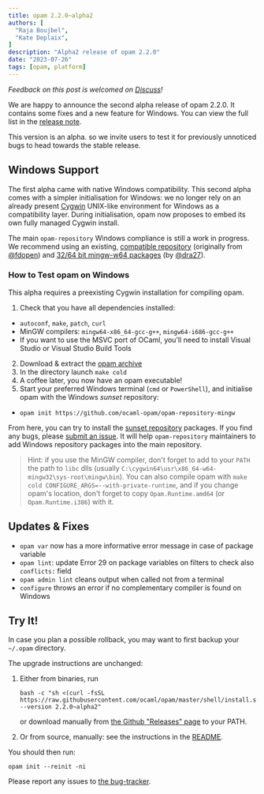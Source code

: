 ```yaml
---
title: opam 2.2.0~alpha2
authors: [
  "Raja Boujbel",
  "Kate Deplaix",
]
description: "Alpha2 release of opam 2.2.0"
date: "2023-07-26"
tags: [opam, platform]
---
```


_Feedback on this post is welcomed on [Discuss](https://discuss.ocaml.org/t/ann-opam-2-2-0-alpha2-release/12699)!_

We are happy to announce the second alpha release of opam 2.2.0. It contains
some fixes and a new feature for Windows. You can view the full list in the
[release note](https://github.com/ocaml/opam/releases/tag/2.2.0-alpha2).

This version is an alpha. so we invite users to test it for previously
unnoticed bugs to head towards the stable release.

## Windows Support

The first alpha came with native Windows compatibility. This second alpha comes
with a simpler initialisation for Windows: we no longer rely on an already present
[Cygwin](https://cygwin.com/) UNIX-like environment for Windows as a
compatibility layer. During initialisation, opam now proposes to embed its own fully
managed Cygwin install.

The main `opam-repository` Windows compliance is still a work in progress. We
recommend using an existing, [compatible
repository](https://github.com/ocaml-opam/opam-repository-mingw) (originally
from [@fdopen](https://github.com/fdopen)) and [32/64 bit mingw-w64
packages](https://github.com/dra27/opam-repository) (by
[@dra27](https://github.com/dra27)).


### How to Test opam on Windows

This alpha requires a preexisting Cygwin installation for compiling opam.

1. Check that you have all dependencies installed:
  * `autoconf`, `make`, `patch`, `curl`
  * MinGW compilers: `mingw64-x86_64-gcc-g++`, `mingw64-i686-gcc-g++`
  * If you want to use the MSVC port of OCaml, you'll need to install Visual Studio or Visual Studio Build Tools
2. Download & extract the [opam archive](https://github.com/ocaml/opam/releases/download/2.2.0-alpha2/opam-full-2.2.0-alpha2.tar.gz)
3. In the directory launch `make cold`
4. A coffee later, you now have an opam executable!
5. Start your preferred Windows terminal (`cmd` or `PowerShell`), and initialise opam with the Windows _sunset_ repository:
  * `opam init https://github.com/ocaml-opam/opam-repository-mingw`

From here, you can try to install the [sunset
repository](https://discuss.ocaml.org/t/sunsetting-opam-repository-mingw/11632)
packages. If you find any bugs, please [submit an
issue](https://github.com/ocaml-opam/opam-repository-mingw#what-do-i-do-when-things-are-broken).
It will help `opam-repository` maintainers to add Windows repository packages
into the main repository.

> Hint: if you use the MinGW compiler, don't forget to add to your `PATH` the
path to `libc` dlls (usually
`C:\cygwin64\usr\x86_64-w64-mingw32\sys-root\mingw\bin`). You can also compile opam with
`make cold CONFIGURE_ARGS=--with-private-runtime`, and if you change opam's
location, don't forget to copy `Opam.Runtime.amd64` (or `Opam.Runtime.i386`)
with it.

## Updates & Fixes
  * `opam var` now has a more informative error message in case of package variable
  * `opam lint`: update Error 29 on package variables on filters to check also `conflicts:` field
  * `opam admin lint` cleans output when called not from a terminal
  * `configure` throws an error if no complementary compiler is found on Windows


## Try It!

In case you plan a possible rollback, you may want to first backup your
`~/.opam` directory.

The upgrade instructions are unchanged:

1. Either from binaries, run

    ```
    bash -c "sh <(curl -fsSL https://raw.githubusercontent.com/ocaml/opam/master/shell/install.sh) --version 2.2.0~alpha2"
    ```

    or download manually from [the Github "Releases" page](https://github.com/ocaml/opam/releases/tag/2.2.0-alpha2) to your PATH.

2. Or from source, manually: see the instructions in the [README](https://github.com/ocaml/opam/tree/2.2.0-alpha2#compiling-this-repo).


You should then run:
```
opam init --reinit -ni
```


Please report any issues to [the bug-tracker](https://github.com/ocaml/opam/issues).
